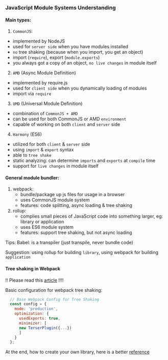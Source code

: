 ### JavaScript Module Systems Understanding

#### Main types:

1. `CommonJS`:

- implemented by NodeJS
- used for `server side` when you have modules installed
- `no` tree shaking (because when you import, you get an object)
- import (`require`), export (`module.exports`)
- you always got a copy of an object, `no live changes` in module itself

2. `AMD` (Async Module Definition)

- implemented by require.js
- used for `client side` when you dynamically loading of modules
- import via `require`

3. `UMD` (Universal Module Definition)

- combination of `CommonJS + AMD`
- can be used for both CommonJS or AMD `environment`
- capable of working on both `client` and `server` side

4. `Harmony` (ES6)

- utilized for both `client` & `server` side
- using `import` & `export` syntax
- able to `tree shake`
- static analyzing: can determine `imports` and `exports` at `compile` time
- support for `live changes` in module itself

#### General module bundler:

1. webpack:
   - bundle/package up js files for usage in a browser
   - uses CommonJS module system
   - features: code splitting, async loading & tree shaking
2. rollup:
   - complies small pieces of JavaScript code into something larger, eg: library or application
   - uses ES6 module system
   - features: support tree shaking, but not async loading

Tips: Babel: is a transpiler (just transpile, never bundle code)

Suggestion: using rollup for building `library`, using webpack for building `application`

#### Tree shaking in Webpack

!! Please read this <a href="https://medium.com/@craigmiller160/how-to-fully-optimize-webpack-4-tree-shaking-405e1c76038" target="_blank">article</a> !!!!

Basic configuration for webpack tree shaking:

```js
  // Base Webpack Config for Tree Shaking
  const config = {
    mode: 'production',
    optimization: {
      usedExports: true,
      minimizer: [
      new TerserPlugin({...})
      ]
    }
  };
```

At the end, how to create your own library, here is a better <a href="" target="_blank">reference</a>
